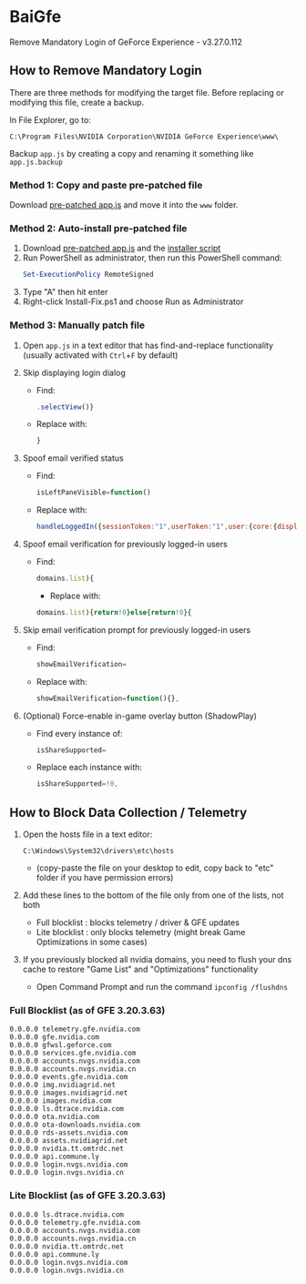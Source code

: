 # BaiGfe

Remove Mandatory Login of GeForce Experience - v3.27.0.112

## How to Remove Mandatory Login

There are three methods for modifying the target file. Before replacing or
modifying this file, create a backup.

In File Explorer, go to:

``` Text
C:\Program Files\NVIDIA Corporation\NVIDIA GeForce Experience\www\
```

Backup `app.js` by creating a copy and renaming it something like
`app.js.backup`

### Method 1: Copy and paste pre-patched file

Download [pre-patched app.js](app.js) and move it into the `www` folder.

### Method 2: Auto-install pre-patched file

1. Download [pre-patched app.js](app.js) and the [installer
   script](Install-Fix.ps1)
2. Run PowerShell as administrator, then run this PowerShell command:
    ``` PowerShell
    Set-ExecutionPolicy RemoteSigned
    ```
3. Type "A" then hit enter
4. Right-click Install-Fix.ps1 and choose Run as Administrator

### Method 3: Manually patch file

1. Open `app.js` in a text editor that has find-and-replace functionality
(usually activated with `Ctrl`+`F` by default)

2. Skip displaying login dialog
    - Find:
        ``` JavaScript
        .selectView()}
        ```
    - Replace with:
        ``` JavaScript
        }
        ```

3. Spoof email verified status
    - Find:
        ``` JavaScript
        isLeftPaneVisible=function()
        ```
    - Replace with:
        ``` JavaScript
        handleLoggedIn({sessionToken:"1",userToken:"1",user:{core:{displayName:"",primaryEmailVerified:!0}}});
        ```

4. Spoof email verification for previously logged-in users
    - Find:
        ``` JavaScript
        domains.list){
        ```
        - Replace with:
        ``` JavaScript
        domains.list){return!0}else{return!0}{
        ```

5. Skip email verification prompt for previously logged-in users
    - Find:
        ``` JavaScript
        showEmailVerification=
        ```
    - Replace with:
        ``` JavaScript
        showEmailVerification=function(){},
        ```

6. (Optional) Force-enable in-game overlay button (ShadowPlay)
    - Find every instance of:
        ``` JavaScript
        isShareSupported=
        ```
    - Replace each instance with:
        ``` JavaScript
        isShareSupported=!0,
        ```

## How to Block Data Collection / Telemetry

1. Open the hosts file in a text editor:
    ``` Text
    C:\Windows\System32\drivers\etc\hosts
    ```
    - (copy-paste the file on your desktop to edit, copy back to "etc" folder
      if you have permission errors)

2. Add these lines to the bottom of the file only from one of the lists, not
   both
    - Full blocklist
        : blocks telemetry / driver & GFE updates
    - Lite blocklist
        : only blocks telemetry (might break Game Optimizations in some cases)

3. If you previously blocked all nvidia domains, you need to flush your dns
cache to restore "Game List" and "Optimizations" functionality
    - Open Command Prompt and run the command `ipconfig /flushdns`

### Full Blocklist (as of GFE 3.20.3.63)

`0.0.0.0 telemetry.gfe.nvidia.com`  
`0.0.0.0 gfe.nvidia.com`  
`0.0.0.0 gfwsl.geforce.com`  
`0.0.0.0 services.gfe.nvidia.com`  
`0.0.0.0 accounts.nvgs.nvidia.com`  
`0.0.0.0 accounts.nvgs.nvidia.cn`  
`0.0.0.0 events.gfe.nvidia.com`  
`0.0.0.0 img.nvidiagrid.net`  
`0.0.0.0 images.nvidiagrid.net`  
`0.0.0.0 images.nvidia.com`  
`0.0.0.0 ls.dtrace.nvidia.com`  
`0.0.0.0 ota.nvidia.com`  
`0.0.0.0 ota-downloads.nvidia.com`  
`0.0.0.0 rds-assets.nvidia.com`  
`0.0.0.0 assets.nvidiagrid.net`  
`0.0.0.0 nvidia.tt.omtrdc.net`  
`0.0.0.0 api.commune.ly`  
`0.0.0.0 login.nvgs.nvidia.com`  
`0.0.0.0 login.nvgs.nvidia.cn`  

### Lite Blocklist (as of GFE 3.20.3.63)

`0.0.0.0 ls.dtrace.nvidia.com`  
`0.0.0.0 telemetry.gfe.nvidia.com`  
`0.0.0.0 accounts.nvgs.nvidia.com`  
`0.0.0.0 accounts.nvgs.nvidia.cn`  
`0.0.0.0 nvidia.tt.omtrdc.net`  
`0.0.0.0 api.commune.ly`  
`0.0.0.0 login.nvgs.nvidia.com`  
`0.0.0.0 login.nvgs.nvidia.cn`  
